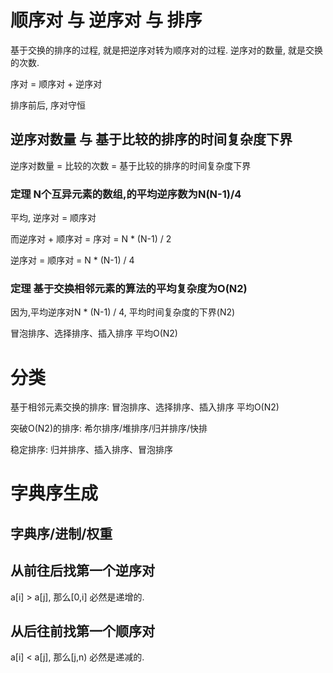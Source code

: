 # 顺序对 与 逆序对 与 排序

基于交换的排序的过程, 就是把逆序对转为顺序对的过程. 逆序对的数量, 就是交换的次数.

序对 = 顺序对 + 逆序对

排序前后, 序对守恒

## 逆序对数量 与 基于比较的排序的时间复杂度下界

逆序对数量 = 比较的次数 = 基于比较的排序的时间复杂度下界

### 定理 N个互异元素的数组,的平均逆序数为N(N-1)/4

平均, 逆序对 = 顺序对

而逆序对 + 顺序对 = 序对 = N * (N-1) / 2

逆序对 = 顺序对 = N * (N-1) / 4

### 定理 基于交换相邻元素的算法的平均复杂度为O(N2)
因为,平均逆序对N * (N-1) / 4, 平均时间复杂度的下界(N2)

冒泡排序、选择排序、插入排序 平均O(N2)


# 分类

基于相邻元素交换的排序: 冒泡排序、选择排序、插入排序 平均O(N2)

突破O(N2)的排序: 希尔排序/堆排序/归并排序/快排

稳定排序: 归并排序、插入排序、冒泡排序

# 字典序生成

## 字典序/进制/权重


## 从前往后找第一个逆序对

a[i] > a[j], 那么[0,i] 必然是递增的.

## 从后往前找第一个顺序对

a[i] < a[j], 那么[j,n) 必然是递减的.

